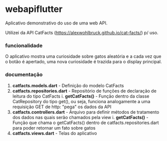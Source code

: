 # webapiflutter
Aplicativo demonstrativo do uso de uma web API.

Utilizei da API CatFacts (https://alexwohlbruck.github.io/cat-facts/) p/ uso.

### funcionalidade ###
O aplicativo mostra uma curiosidade sobre gatos aleatória e a cada vez que o botão é apertado, uma nova curiosidade é trazida para o display principal.

### documentação ###
1. **catfacts.models.dart** - Definição do modelo CatFacts
2. **catfacts.repositories.dart** - Repositório de funções de declaração de leitura do tipo CatFacts
  i. **getCatFacts()** - Função dentro da classe CatRepository do tipo get(), ou seja, funciona analogamente a uma requisição GET de http: "pega" os dados da API
3. **catfacts.controllers.dart** - Arquivo para definir métodos de tratamento dos dados nas quais serão chamados pela view
  i. **getCatFacts()** - Função que chama o getCatFacts() dentro de catfacts.repositories.dart para poder retornar um fato sobre gatos
4. **catfacts.views.dart** - Telas do aplicativo
